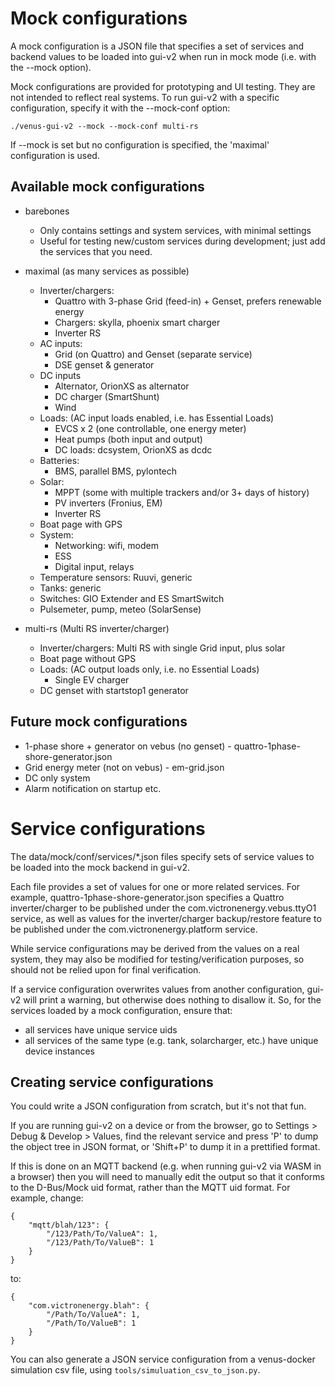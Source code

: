 # Mock configurations

A mock configuration is a JSON file that specifies a set of services and backend values to be loaded into gui-v2 when run in mock mode (i.e. with the --mock option).

Mock configurations are provided for prototyping and UI testing. They are not intended to reflect real systems.
To run gui-v2 with a specific configuration, specify it with the --mock-conf option:

    ./venus-gui-v2 --mock --mock-conf multi-rs

If --mock is set but no configuration is specified, the 'maximal' configuration is used.


## Available mock configurations

- barebones
    - Only contains settings and system services, with minimal settings
    - Useful for testing new/custom services during development; just add the services that you need.

- maximal (as many services as possible)
    - Inverter/chargers:
        - Quattro with 3-phase Grid (feed-in) + Genset, prefers renewable energy
        - Chargers: skylla, phoenix smart charger
        - Inverter RS
    - AC inputs:
        - Grid (on Quattro) and Genset (separate service)
        - DSE genset & generator
    - DC inputs
        - Alternator, OrionXS as alternator
        - DC charger (SmartShunt)
        - Wind
    - Loads: (AC input loads enabled, i.e. has Essential Loads)
        - EVCS x 2 (one controllable, one energy meter)
        - Heat pumps (both input and output)
        - DC loads: dcsystem, OrionXS as dcdc
    - Batteries:
        - BMS, parallel BMS, pylontech
    - Solar:
        - MPPT (some with multiple trackers and/or 3+ days of history)
        - PV inverters (Fronius, EM)
        - Inverter RS
    - Boat page with GPS
    - System:
        - Networking: wifi, modem
        - ESS
        - Digital input, relays
    - Temperature sensors: Ruuvi, generic
    - Tanks: generic
    - Switches: GIO Extender and ES SmartSwitch
    - Pulsemeter, pump, meteo (SolarSense)

- multi-rs (Multi RS inverter/charger)
    - Inverter/chargers: Multi RS with single Grid input, plus solar
    - Boat page without GPS
    - Loads: (AC output loads only, i.e. no Essential Loads)
        - Single EV charger
    - DC genset with startstop1 generator


## Future mock configurations

- 1-phase shore + generator on vebus (no genset) - quattro-1phase-shore-generator.json
- Grid energy meter (not on vebus) - em-grid.json
- DC only system
- Alarm notification on startup
etc.


# Service configurations

The data/mock/conf/services/*.json files specify sets of service values to be loaded into the mock backend in gui-v2. 

Each file provides a set of values for one or more related services. For example, quattro-1phase-shore-generator.json specifies a Quattro inverter/charger to be published under the com.victronenergy.vebus.ttyO1 service, as well as values for the inverter/charger backup/restore feature to be published under the com.victronenergy.platform service.

While service configurations may be derived from the values on a real system, they may also be modified for testing/verification purposes, so should not be relied upon for final verification.

If a service configuration overwrites values from another configuration, gui-v2 will print a warning, but otherwise does nothing to disallow it. So, for the services loaded by a mock configuration, ensure that:

- all services have unique service uids
- all services of the same type (e.g. tank, solarcharger, etc.) have unique device instances


## Creating service configurations

You could write a JSON configuration from scratch, but it's not that fun.

If you are running gui-v2 on a device or from the browser, go to Settings > Debug & Develop > Values, find the relevant service and press 'P' to dump the object tree in JSON format, or 'Shift+P' to dump it in a prettified format.

If this is done on an MQTT backend (e.g. when running gui-v2 via WASM in a browser) then you will need to manually edit the output so that it conforms to the D-Bus/Mock uid format, rather than the MQTT uid format. For example, change:

```
{
    "mqtt/blah/123": {
        "/123/Path/To/ValueA": 1,
        "/123/Path/To/ValueB": 1
    }
}
```

to:

```
{
    "com.victronenergy.blah": {
        "/Path/To/ValueA": 1,
        "/Path/To/ValueB": 1
    }
}
```

You can also generate a JSON service configuration from a venus-docker simulation csv file, using `tools/simuluation_csv_to_json.py`.

